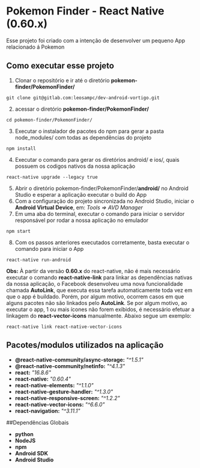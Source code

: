 # Pokemon Finder - React Native (0.60.x)

Esse projeto foi criado com a intenção de desenvolver um pequeno App relacionado á Pokemon

## Como executar esse projeto

1. Clonar o repositório e ir até o diretório **pokemon-finder/PokemonFinder/**
```
git clone git@gitlab.com:leosampc/dev-android-vortigo.git
```
2. acessar o diretório **pokemon-finder/PokemonFinder/**
```
cd pokemon-finder/PokemonFinder/
```
3. Executar o instalador de pacotes do npm para gerar a pasta node_modules/ com todas as dependências do projeto
```
npm install
```
4. Executar o comando para gerar os diretórios android/ e ios/, quais possuem os codigos nativos da nossa aplicação
```
react-native upgrade --legacy true
```
5. Abrir o diretório pokemon-finder/PokemonFinder/**android/** no Android Studio e esperar a aplicação executar o build do App
6. Com a configuração do projeto sincronizada no Android Studio, iniciar o **Android Virtual Device**, em: *Tools => AVD Manager*
7. Em uma aba do terminal, executar o comando para iniciar o servidor responsável por rodar a nossa aplicação no emulador
```
npm start
```
8. Com os passos anteriores executados corretamente, basta executar o comando para iniciar o App
```
react-native run-android
```

**Obs:** À partir da versão **0.60.x** do react-native, não é mais necessário executar o comando **react-native-link** para linkar as dependências nativas da nossa aplicação, o Facebook desenvolveu uma nova funcionalidade chamada **AutoLink**, que executa essa tarefa automaticamente toda vez em que o app é buildado. 
Porém, por algum motivo, ocorrem casos em que alguns pacotes não são linkados pelo **AutoLink**. Se por algum motivo, ao executar o app, 1 ou mais ícones não forem exibidos, é necessário efetuar a linkagem do **react-vector-icons** manualmente. Abaixo segue um exemplo:
```
react-native link react-native-vector-icons
```


## Pacotes/modulos utilizados na aplicação

* **@react-native-community/async-storage:** *"^1.5.1"*
* **@react-native-community/netinfo:** *"^4.1.3"*
* **react:** *"16.8.6"*
* **react-native:** *"0.60.4"*
* **react-native-elements:** *"^1.1.0"*
* **react-native-gesture-handler:** *"^1.3.0"*
* **react-native-responsive-screen:** *"^1.2.2"*
* **react-native-vector-icons:** *"^6.6.0"*
* **react-navigation:** *"^3.11.1"*

##Dependências Globais

* **python**
* **NodeJS**
* **npm**
* **Android SDK**
* **Android Studio**
